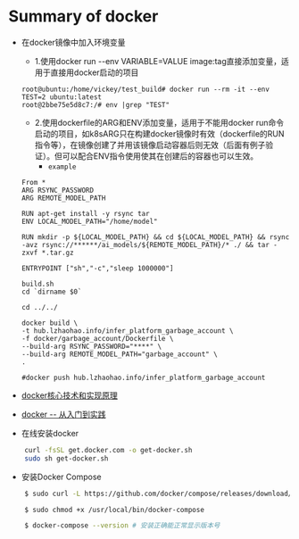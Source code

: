 # Summary of docker

* 在docker镜像中加入环境变量
  - 1.使用docker run --env VARIABLE=VALUE image:tag直接添加变量，适用于直接用docker启动的项目
   ```
   root@ubuntu:/home/vickey/test_build# docker run --rm -it --env TEST=2 ubuntu:latest
   root@2bbe75e5d8c7:/# env |grep "TEST"
   ```
   - 2.使用dockerfile的ARG和ENV添加变量，适用于不能用docker run命令启动的项目，如k8sARG只在构建docker镜像时有效（dockerfile的RUN指令等），在镜像创建了并用该镜像启动容器后则无效（后面有例子验证）。但可以配合ENV指令使用使其在创建后的容器也可以生效。
     - `example`
    ```
    From *
    ARG RSYNC_PASSWORD
    ARG REMOTE_MODEL_PATH

    RUN apt-get install -y rsync tar
    ENV LOCAL_MODEL_PATH="/home/model"

    RUN mkdir -p ${LOCAL_MODEL_PATH} && cd ${LOCAL_MODEL_PATH} && rsync -avz rsync://******/ai_models/${REMOTE_MODEL_PATH}/* ./ && tar -zxvf *.tar.gz

    ENTRYPOINT ["sh","-c","sleep 1000000"]

    build.sh
    cd `dirname $0`

    cd ../../

    docker build \
    -t hub.lzhaohao.info/infer_platform_garbage_account \
    -f docker/garbage_account/Dockerfile \
    --build-arg RSYNC_PASSWORD="****" \
    --build-arg REMOTE_MODEL_PATH="garbage_account" \
    .

    #docker push hub.lzhaohao.info/infer_platform_garbage_account
    ```

* [docker核心技术和实现原理](https://draveness.me/docker)
* [docker -- 从入门到实践](https://yeasy.gitbook.io/docker_practice/)
* 在线安装docker 
```bash
    curl -fsSL get.docker.com -o get-docker.sh
    sudo sh get-docker.sh
```

* 安装Docker Compose
```bash
    $ sudo curl -L https://github.com/docker/compose/releases/download/1.17.0/docker-compose-`uname -s`-`uname -m` -o /usr/local/bin/docker-compose

    $ sudo chmod +x /usr/local/bin/docker-compose

    $ docker-compose --version # 安装正确能正常显示版本号
```
